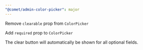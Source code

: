 ```yaml
---
"@comet/admin-color-picker": major
---
```


Remove `clearable` prop from `ColorPicker`

Add `required` prop to `ColorPicker`

The clear button will automatically be shown for all optional fields.
